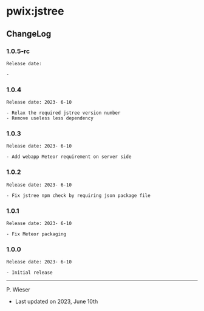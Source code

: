 # pwix:jstree

## ChangeLog

### 1.0.5-rc

    Release date: 

    - 

### 1.0.4

    Release date: 2023- 6-10

    - Relax the required jstree version number
    - Remove useless less dependency

### 1.0.3

    Release date: 2023- 6-10

    - Add webapp Meteor requirement on server side

### 1.0.2

    Release date: 2023- 6-10

    - Fix jstree npm check by requiring json package file

### 1.0.1

    Release date: 2023- 6-10

    - Fix Meteor packaging

### 1.0.0

    Release date: 2023- 6-10

    - Initial release

---
P. Wieser
- Last updated on 2023, June 10th
